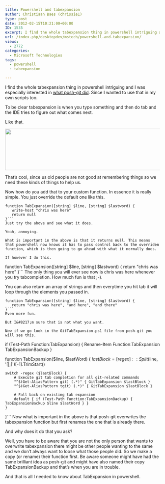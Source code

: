 ```yaml
---
title: Powershell and tabexpansion
author: Christiaan Baes (chrissie1)
type: post
date: 2012-02-15T10:21:00+00:00
ID: 1535
excerpt: I find the whole tabexpansion thing in powershell intriguing and I was especially interested in what posh-git did. Since I wanted to use that in my own scripts too.
url: /index.php/desktopdev/mstech/powershell-and-tabexpansion/
views:
  - 2772
categories:
  - Microsoft Technologies
tags:
  - powershell
  - tabexpansion

---
```

I find the whole tabexpansion thing in powershell intriguing and I was especially interested in [what posh-git did][1]. Since I wanted to use that in my own scripts too.

To be clear tabexpansion is when you type something and then do tab and the IDE tries to figure out what comes next.

Like that.

<div class="image_block">
  <a href="https://lessthandot.z19.web.core.windows.net/wp-content/uploads/users/chrissie1/poshgit/poshgit2.png?mtime=1328164953"><img alt="" src="https://lessthandot.z19.web.core.windows.net/wp-content/uploads/users/chrissie1/poshgit/poshgit2.png?mtime=1328164953" width="739" height="135" /></a>
</div>

That&#8217;s cool, since us old people are not good at remembering things so we need these kinds of things to help us. 

Now how do you add that to your custom function. In essence it is really simple. You just override the default one like this. 

```
function TabExpansion([string] $line, [string] $lastword) {
   write-host "chris was here"
   return null
}```
Just try the above and see what it does. 

Yeah, annoying. 

What is important in the above is that it returns null. This means that powershell now knows it has to pass control back to the overriden function, which is then going to go ahead with what it normally does.

If however I do this.

```
function TabExpansion([string] $line, [string] $lastword) {
   return "chris was here"
}```
The only thing you will ever see now is chris was here whenever you try tabcompletion. How much fun is that ;-).

You can also return an array of strings and then everytime you hit tab it will loop through the elements you passed in.

```
function TabExpansion([string] $line, [string] $lastword) {
   return "chris was here", "and here", "and there"
}```
Even more fun.

But I&#8217;m sure that is not what you want.

Now if we go look in the GitTabExpansion.ps1 file from posh-git you will see this.

```
if (Test-Path Function:TabExpansion) {
    Rename-Item Function:TabExpansion TabExpansionBackup
}

function TabExpansion($line, $lastWord) {
    $lastBlock = [regex]::Split($line, '[|;]')[-1].TrimStart()

    switch -regex ($lastBlock) {
        # Execute git tab completion for all git-related commands
        "^$(Get-AliasPattern git) (.*)" { GitTabExpansion $lastBlock }
        "^$(Get-AliasPattern tgit) (.*)" { GitTabExpansion $lastBlock }

        # Fall back on existing tab expansion
        default { if (Test-Path Function:TabExpansionBackup) { TabExpansionBackup $line $lastWord } }
    }
}```
Now what is important in the above is that posh-git overwrites the tabexpansion function but first renames the one that is already there. 

And why does it do that you ask?

Well, you have to be aware that you are not the only person that wants to overwrite tabexpansion there might be other people wanting to the same and we don&#8217;t always want to loose what those people did. So we make a copy (or rename) their function first. <span class="MT_red">Be aware someone might have had the same brilliant idea as posh-git and might have also named their copy TabExpansionBackup and that&#8217;s when you are in trouble.</span>

And that is all I needed to know about TabExpansion in powershell.

 [1]: /index.php/DesktopDev/MSTech/posh-git-in-the-nuget